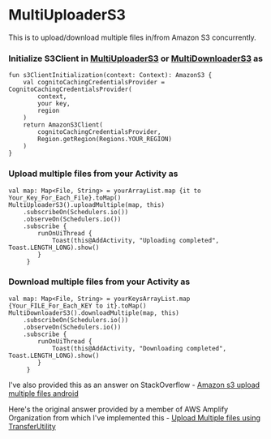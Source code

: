 # MultiUploaderS3
This is to upload/download multiple files in/from Amazon S3 concurrently. 


### Initialize S3Client in [MultiUploaderS3](https://github.com/Fauzdar1/MultiUploaderS3/blob/32a8b5623ed1008776a568206d7eddb76a5b04d0/MultiUploderS3.kt#L20) or [MultiDownloaderS3](https://github.com/Fauzdar1/MultiUploaderS3/blob/96b5d73e18e36cb012ceb008cc9bada626dcdebb/MultiDownloaderS3.kt#L20) as 

    fun s3ClientInitialization(context: Context): AmazonS3 {
        val cognitoCachingCredentialsProvider = CognitoCachingCredentialsProvider(
            context,
            your key,
            region
        )
        return AmazonS3Client(
            cognitoCachingCredentialsProvider,
            Region.getRegion(Regions.YOUR_REGION)
        )
    }

### Upload multiple files from your Activity as 

 

    val map: Map<File, String> = yourArrayList.map {it to Your_Key_For_Each_File}.toMap()
    MultiUploaderS3().uploadMultiple(map, this)
        .subscribeOn(Schedulers.io())
        .observeOn(Schedulers.io())
        .subscribe {
            runOnUiThread {
                Toast(this@AddActivity, "Uploading completed", Toast.LENGTH_LONG).show()
            }
         }

### Download multiple files from your Activity as 




    val map: Map<File, String> = yourKeysArrayList.map {Your_FILE_For_Each_KEY to it}.toMap()
    MultiDownloaderS3().downloadMultiple(map, this)
        .subscribeOn(Schedulers.io())
        .observeOn(Schedulers.io())
        .subscribe {
            runOnUiThread {
                Toast(this@AddActivity, "Downloading completed", Toast.LENGTH_LONG).show()
            }
         }

I've also provided this as an answer on StackOverflow - [Amazon s3 upload multiple files android](https://stackoverflow.com/a/62610546/8244632)

Here's the original answer provided by a member of AWS Amplify Organization from which I've implemented this - [Upload Multiple files using TransferUtility](https://github.com/aws-amplify/aws-sdk-android/issues/505#issuecomment-612187402)

